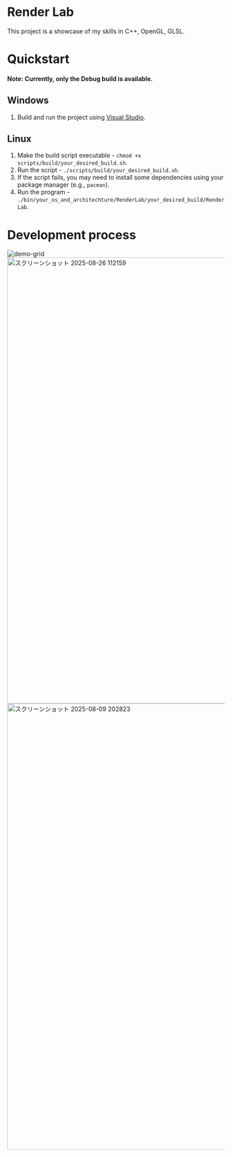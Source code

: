 # Render Lab

This project is a showcase of my skills in C++, OpenGL, GLSL.

# Quickstart

#### Note: Currently, only the Debug build is available.

## Windows
1. Build and run the project using [Visual Studio](https://visualstudio.microsoft.com/vs/).

## Linux
1. Make the build script executable - `chmod +x scripts/build/your_desired_build.sh`.
2. Run the script - `./scripts/build/your_desired_build.sh`.
3. If the script fails, you may need to install some dependencies using your package manager (e.g., `pacman`).
4. Run the program - `./bin/your_os_and_architechture/RenderLab/your_desired_build/RenderLab`.

# Development process
![demo-grid](https://github.com/user-attachments/assets/74ce3c59-9e38-4efc-9873-68f2be778b9d)
<img width="1920" height="1032" alt="スクリーンショット 2025-08-26 112159" src="https://github.com/user-attachments/assets/1ef7b2ea-a7f0-4265-9efe-b423fa5da1bc" />
<img width="1920" height="1032" alt="スクリーンショット 2025-08-09 202823" src="https://github.com/user-attachments/assets/9df96853-01c1-4def-b6a4-8e01175df5c6" />
